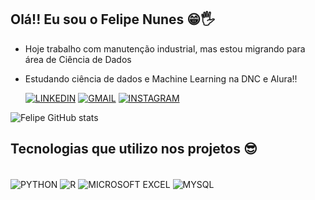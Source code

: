## Olá!! Eu sou o Felipe Nunes 😁🖐

- Hoje trabalho com manutenção industrial, mas estou migrando para área de Ciência de Dados
- Estudando ciência de dados e Machine Learning na DNC e Alura!!

  [![LINKEDIN](https://img.shields.io/badge/LinkedIn-0077B5?style=for-the-badge&logo=linkedin&logoColor=white)](https://www.linkedin.com/in/felipe-nunes-b3a3061b6/)  [![GMAIL](https://img.shields.io/badge/Gmail-D14836?style=for-the-badge&logo=gmail&logoColor=white)](https://mail.google.com/mail/u/0/#inbox)                            [![INSTAGRAM](https://img.shields.io/badge/Instagram-E4405F?style=for-the-badge&logo=instagram&logoColor=white)](https://www.instagram.com/fehlipera_scx/)

 ![Felipe GitHub stats](https://github-readme-stats.vercel.app/api?username=FelipeNunesReis&show_icons=true&theme=tokyonight)

## Tecnologias que utilizo nos projetos 😎
<div Style = 'display: inline_block'><br/>
  <img align ='center' alt='PYTHON' src='https://img.shields.io/badge/Python-3776AB?style=for-the-badge&logo=python&logoColor=white'>
  <img align ='center' alt='R' src='https://img.shields.io/badge/R-276DC3?style=for-the-badge&logo=r&logoColor=white'>
  <img align ='center' alt='MICROSOFT EXCEL' src='https://img.shields.io/badge/Microsoft_Excel-217346?style=for-the-badge&logo=microsoft-excel&logoColor=white'>
  <img align ='center' alt='MYSQL' src='https://img.shields.io/badge/MySQL-00000F?style=for-the-badge&logo=mysql&logoColor=white'>
<div>
  
